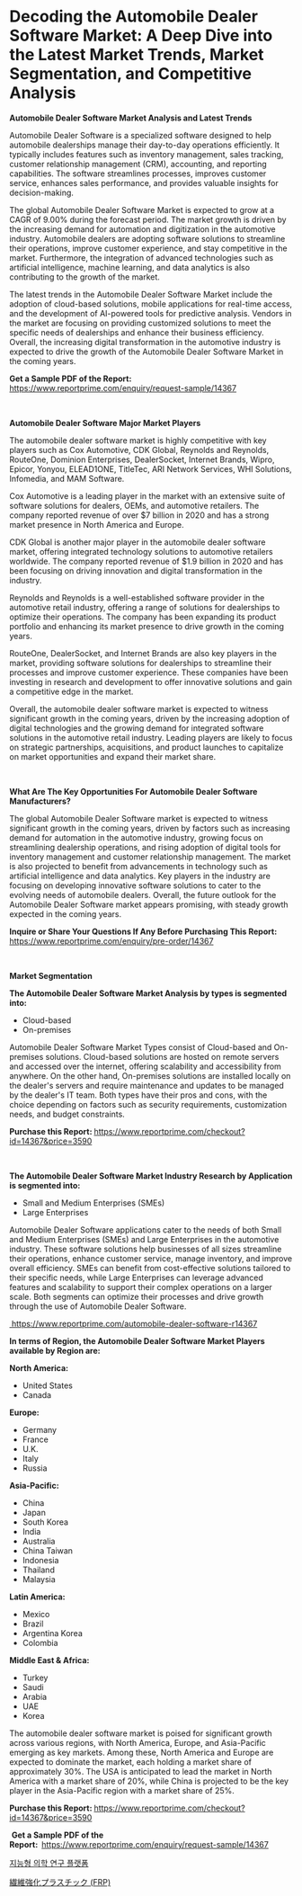<p><h1>Decoding the Automobile Dealer Software Market: A Deep Dive into the Latest Market Trends, Market Segmentation, and Competitive Analysis</h1></p><p><strong>Automobile Dealer Software Market Analysis and Latest Trends</strong></p>
<p><p>Automobile Dealer Software is a specialized software designed to help automobile dealerships manage their day-to-day operations efficiently. It typically includes features such as inventory management, sales tracking, customer relationship management (CRM), accounting, and reporting capabilities. The software streamlines processes, improves customer service, enhances sales performance, and provides valuable insights for decision-making.</p><p>The global Automobile Dealer Software Market is expected to grow at a CAGR of 9.00% during the forecast period. The market growth is driven by the increasing demand for automation and digitization in the automotive industry. Automobile dealers are adopting software solutions to streamline their operations, improve customer experience, and stay competitive in the market. Furthermore, the integration of advanced technologies such as artificial intelligence, machine learning, and data analytics is also contributing to the growth of the market.</p><p>The latest trends in the Automobile Dealer Software Market include the adoption of cloud-based solutions, mobile applications for real-time access, and the development of AI-powered tools for predictive analysis. Vendors in the market are focusing on providing customized solutions to meet the specific needs of dealerships and enhance their business efficiency. Overall, the increasing digital transformation in the automotive industry is expected to drive the growth of the Automobile Dealer Software Market in the coming years.</p></p>
<p><strong>Get a Sample PDF of the Report:&nbsp;</strong> <a href="https://www.reportprime.com/enquiry/request-sample/14367">https://www.reportprime.com/enquiry/request-sample/14367</a></p>
<p>&nbsp;</p>
<p><strong>Automobile Dealer Software Major Market Players</strong></p>
<p><p>The automobile dealer software market is highly competitive with key players such as Cox Automotive, CDK Global, Reynolds and Reynolds, RouteOne, Dominion Enterprises, DealerSocket, Internet Brands, Wipro, Epicor, Yonyou, ELEAD1ONE, TitleTec, ARI Network Services, WHI Solutions, Infomedia, and MAM Software.</p><p>Cox Automotive is a leading player in the market with an extensive suite of software solutions for dealers, OEMs, and automotive retailers. The company reported revenue of over $7 billion in 2020 and has a strong market presence in North America and Europe.</p><p>CDK Global is another major player in the automobile dealer software market, offering integrated technology solutions to automotive retailers worldwide. The company reported revenue of $1.9 billion in 2020 and has been focusing on driving innovation and digital transformation in the industry.</p><p>Reynolds and Reynolds is a well-established software provider in the automotive retail industry, offering a range of solutions for dealerships to optimize their operations. The company has been expanding its product portfolio and enhancing its market presence to drive growth in the coming years.</p><p>RouteOne, DealerSocket, and Internet Brands are also key players in the market, providing software solutions for dealerships to streamline their processes and improve customer experience. These companies have been investing in research and development to offer innovative solutions and gain a competitive edge in the market.</p><p>Overall, the automobile dealer software market is expected to witness significant growth in the coming years, driven by the increasing adoption of digital technologies and the growing demand for integrated software solutions in the automotive retail industry. Leading players are likely to focus on strategic partnerships, acquisitions, and product launches to capitalize on market opportunities and expand their market share.</p></p>
<p>&nbsp;</p>
<p><strong>What Are The Key Opportunities For Automobile Dealer Software Manufacturers?</strong></p>
<p><p>The global Automobile Dealer Software market is expected to witness significant growth in the coming years, driven by factors such as increasing demand for automation in the automotive industry, growing focus on streamlining dealership operations, and rising adoption of digital tools for inventory management and customer relationship management. The market is also projected to benefit from advancements in technology such as artificial intelligence and data analytics. Key players in the industry are focusing on developing innovative software solutions to cater to the evolving needs of automobile dealers. Overall, the future outlook for the Automobile Dealer Software market appears promising, with steady growth expected in the coming years.</p></p>
<p><strong>Inquire or Share Your Questions If Any Before Purchasing This Report:</strong> <a href="https://www.reportprime.com/enquiry/pre-order/14367">https://www.reportprime.com/enquiry/pre-order/14367</a></p>
<p>&nbsp;</p>
<p><strong>Market Segmentation</strong></p>
<p><strong>The Automobile Dealer Software Market Analysis by types is segmented into:</strong></p>
<p><ul><li>Cloud-based</li><li>On-premises</li></ul></p>
<p><p>Automobile Dealer Software Market Types consist of Cloud-based and On-premises solutions. Cloud-based solutions are hosted on remote servers and accessed over the internet, offering scalability and accessibility from anywhere. On the other hand, On-premises solutions are installed locally on the dealer's servers and require maintenance and updates to be managed by the dealer's IT team. Both types have their pros and cons, with the choice depending on factors such as security requirements, customization needs, and budget constraints.</p></p>
<p><strong>Purchase this Report:&nbsp;</strong><a href="https://www.reportprime.com/checkout?id=14367&price=3590">https://www.reportprime.com/checkout?id=14367&price=3590</a></p>
<p>&nbsp;</p>
<p><strong>The Automobile Dealer Software Market Industry Research by Application is segmented into:</strong></p>
<p><ul><li>Small and Medium Enterprises (SMEs)</li><li>Large Enterprises</li></ul></p>
<p><p>Automobile Dealer Software applications cater to the needs of both Small and Medium Enterprises (SMEs) and Large Enterprises in the automotive industry. These software solutions help businesses of all sizes streamline their operations, enhance customer service, manage inventory, and improve overall efficiency. SMEs can benefit from cost-effective solutions tailored to their specific needs, while Large Enterprises can leverage advanced features and scalability to support their complex operations on a larger scale. Both segments can optimize their processes and drive growth through the use of Automobile Dealer Software.</p></p>
<p><a href="https://www.reportprime.com/automobile-dealer-software-r14367">&nbsp;https://www.reportprime.com/automobile-dealer-software-r14367</a></p>
<p><strong>In terms of Region, the Automobile Dealer Software Market Players available by Region are:</strong></p>
<p>
    <p> <strong> North America: </strong>
        <ul>
            <li>United States</li>
            <li>Canada</li>
        </ul>
        </p> 
    <p> <strong> Europe: </strong>
        <ul>
            <li>Germany</li>
            <li>France</li>
            <li>U.K.</li>
            <li>Italy</li>
            <li>Russia</li>
        </ul>
        </p> 
    <p> <strong> Asia-Pacific: </strong>
        <ul>
            <li>China</li>
            <li>Japan</li>
            <li>South Korea</li>
            <li>India</li>
            <li>Australia</li>
            <li>China Taiwan</li>
            <li>Indonesia</li>
            <li>Thailand</li>
            <li>Malaysia</li>
        </ul>
        </p> 
    <p> <strong> Latin America: </strong>
        <ul>
            <li>Mexico</li>
            <li>Brazil</li>
            <li>Argentina Korea</li>
            <li>Colombia</li>
        </ul>
        </p> 
    <p> <strong> Middle East & Africa: </strong>
        <ul>
            <li>Turkey</li>
            <li>Saudi</li>
            <li>Arabia</li>
            <li>UAE</li>
            <li>Korea</li>
        </ul>
    </p>
    </p>
<p><p>The automobile dealer software market is poised for significant growth across various regions, with North America, Europe, and Asia-Pacific emerging as key markets. Among these, North America and Europe are expected to dominate the market, each holding a market share of approximately 30%. The USA is anticipated to lead the market in North America with a market share of 20%, while China is projected to be the key player in the Asia-Pacific region with a market share of 25%.</p></p>
<p><strong>Purchase this Report: </strong><a href="https://www.reportprime.com/checkout?id=14367&price=3590">https://www.reportprime.com/checkout?id=14367&price=3590</a></p>
<p>&nbsp;<strong>Get a Sample PDF of the Report:&nbsp;&nbsp;</strong><a href="https://www.reportprime.com/enquiry/request-sample/14367">https://www.reportprime.com/enquiry/request-sample/14367</a></p>
<p><strong></strong></p>
<p><p><a href="https://github.com/vss5505pa7z1p/Market-Research-Report-List-4/blob/main/3079695107715.md">지능형 의학 연구 플랫폼</a></p><p><a href="https://github.com/pepo3k/Market-Research-Report-List-3/blob/main/703739586924.md">繊維強化プラスチック (FRP)</a></p></p>